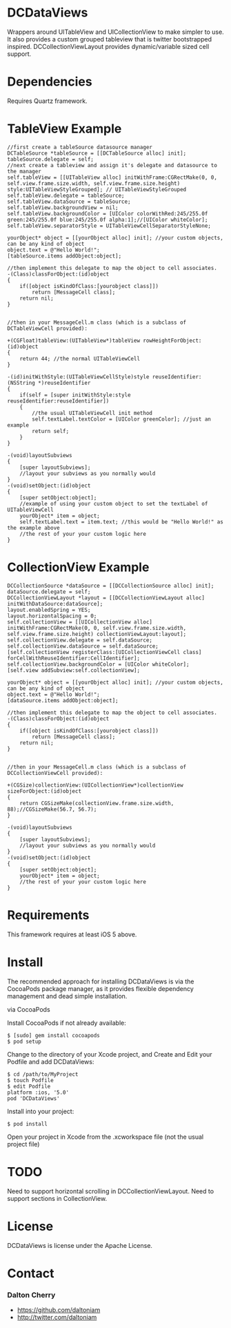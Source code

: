 # DCDataViews #

Wrappers around UITableView and UICollectionView to make simpler to use. It also provides a custom grouped tableview that is twitter bootstrapped inspired. DCCollectionViewLayout provides dynamic/variable sized cell support.

# Dependencies #

Requires Quartz framework. 

# TableView Example #
	
```obj-c
//first create a tableSource datasource manager
DCTableSource *tableSource = [[DCTableSource alloc] init];
tableSource.delegate = self;
//next create a tableview and assign it's delegate and datasource to the manager
self.tableView = [[UITableView alloc] initWithFrame:CGRectMake(0, 0, self.view.frame.size.width, self.view.frame.size.height) style:UITableViewStyleGrouped]; // UITableViewStyleGrouped
self.tableView.delegate = tableSource;
self.tableView.dataSource = tableSource;
self.tableView.backgroundView = nil;
self.tableView.backgroundColor = [UIColor colorWithRed:245/255.0f green:245/255.0f blue:245/255.0f alpha:1];//[UIColor whiteColor];
self.tableView.separatorStyle = UITableViewCellSeparatorStyleNone;

yourObject* object = [[yourObject alloc] init]; //your custom objects, can be any kind of object
object.text = @"Hello World!";
[tableSource.items addObject:object];

//then implement this delegate to map the object to cell associates.
-(Class)classForObject:(id)object
{
    if([object isKindOfClass:[yourobject class]])
        return [MessageCell class];
    return nil;
}


//then in your MessageCell.m class (which is a subclass of DCTableViewCell provided):

+(CGFloat)tableView:(UITableView*)tableView rowHeightForObject:(id)object
{
    return 44; //the normal UITableViewCell
}

-(id)initWithStyle:(UITableViewCellStyle)style reuseIdentifier:(NSString *)reuseIdentifier
{
    if(self = [super initWithStyle:style reuseIdentifier:reuseIdentifier])
    {
    	//the usual UITableViewCell init method
    	self.textLabel.textColor = [UIColor greenColor]; //just an example
    	return self;
    }
}

-(void)layoutSubviews
{
    [super layoutSubviews];
    //layout your subviews as you normally would
}
-(void)setObject:(id)object
{
    [super setObject:object];
    //example of using your custom object to set the textLabel of UITableViewCell
    yourObject* item = object;
    self.textLabel.text = item.text; //this would be "Hello World!" as the example above
    //the rest of your your custom logic here
}
```
# CollectionView Example #

```obj-c
DCCollectionSource *dataSource = [[DCCollectionSource alloc] init];
dataSource.delegate = self;
DCCollectionViewLayout *layout = [[DCCollectionViewLayout alloc] initWithDataSource:dataSource];
layout.enabledSpring = YES;
layout.horizontalSpacing = 0;
self.collectionView = [[UICollectionView alloc] initWithFrame:CGRectMake(0, 0, self.view.frame.size.width, self.view.frame.size.height) collectionViewLayout:layout];
self.collectionView.delegate = self.dataSource;
self.collectionView.dataSource = self.dataSource;
[self.collectionView registerClass:[UICollectionViewCell class] forCellWithReuseIdentifier:CellIdentifier];
self.collectionView.backgroundColor = [UIColor whiteColor];
[self.view addSubview:self.collectionView];

yourObject* object = [[yourObject alloc] init]; //your custom objects, can be any kind of object
object.text = @"Hello World!";
[dataSource.items addObject:object];

//then implement this delegate to map the object to cell associates.
-(Class)classForObject:(id)object
{
    if([object isKindOfClass:[yourobject class]])
        return [MessageCell class];
    return nil;
}


//then in your MessageCell.m class (which is a subclass of DCCollectionViewCell provided):

+(CGSize)collectionView:(UICollectionView*)collectionView sizeForObject:(id)object
{
    return CGSizeMake(collectionView.frame.size.width, 88);//CGSizeMake(56.7, 56.7);
}

-(void)layoutSubviews
{
    [super layoutSubviews];
    //layout your subviews as you normally would
} 
-(void)setObject:(id)object
{
    [super setObject:object];
    yourObject* item = object;
    //the rest of your your custom logic here
}
```

# Requirements #

This framework requires at least iOS 5 above. 

# Install #

The recommended approach for installing DCDataViews is via the CocoaPods package manager, as it provides flexible dependency management and dead simple installation.

via CocoaPods

Install CocoaPods if not already available:

	$ [sudo] gem install cocoapods
	$ pod setup
Change to the directory of your Xcode project, and Create and Edit your Podfile and add DCDataViews:

	$ cd /path/to/MyProject
	$ touch Podfile
	$ edit Podfile
	platform :ios, '5.0' 
	pod 'DCDataViews'

Install into your project:

	$ pod install
	
Open your project in Xcode from the .xcworkspace file (not the usual project file)

# TODO #

Need to support horizontal scrolling in DCCollectionViewLayout.
Need to support sections in CollectionView.

# License #

DCDataViews is license under the Apache License.

# Contact #

### Dalton Cherry ###
* https://github.com/daltoniam
* http://twitter.com/daltoniam
